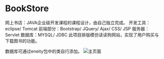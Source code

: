 # BookStore
网上书店：JAVA企业级开发课程的课程设计，由自己独立完成。
开发工具：eclipse/ Tomcat
前端部分：Bootstrap/ JQuery/ Ajax/ CSS/ JSP
服务器：Servlet
数据库：MYSQL/ JDBC
此项目排版模仿读读狗网站，实现了用户购买与下载图书的功能。

数据库可通过eneity包中的类自行添加。
![主页面](https://github.com/world5565/BookStore/tree/master/%E6%95%88%E6%9E%9C%E5%9B%BE)

